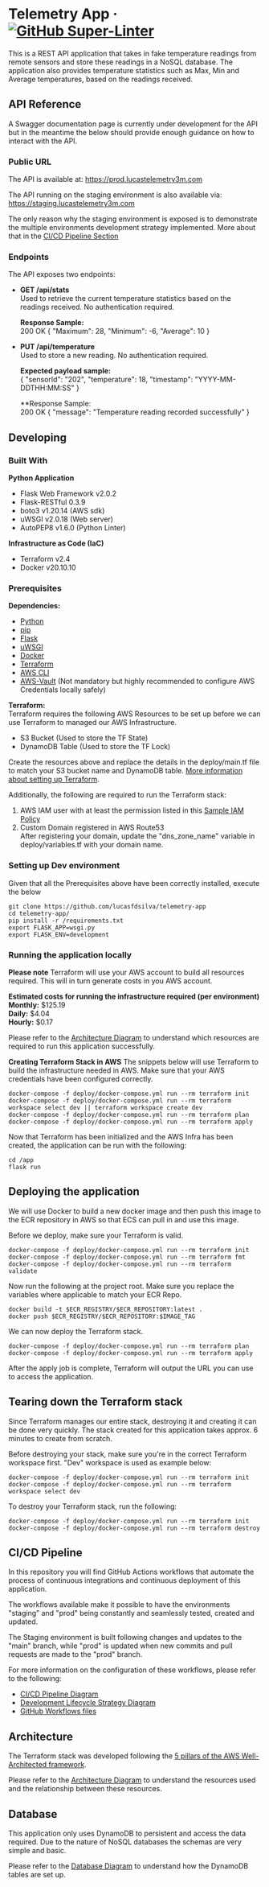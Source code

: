 

# Telemetry App &middot; [![GitHub Super-Linter](https://github.com/lucasfdsilva/telemetry-app/workflows/Lint%20Code%20Base/badge.svg)](https://github.com/marketplace/actions/super-linter)

This is a REST API application that takes in fake temperature readings from remote sensors and store these readings in a NoSQL database. The application also provides temperature statistics such as Max, Min and Average temperatures, based on the readings received.


## API Reference
A Swagger documentation page is currently under development for the API but in the meantime the below should provide enough guidance on how to interact with the API.


### Public URL
The API is available at: https://prod.lucastelemetry3m.com

The API running on the staging environment is also available via: https://staging.lucastelemetry3m.com

The only reason why the staging environment is exposed is to demonstrate the multiple environments development strategy implemented. More about that in the [CI/CD Pipeline Section](https://github.com/lucasfdsilva/telemetry-app/tree/main/README.md#cicd-pipeline)


### Endpoints
The API exposes two endpoints:

- **GET /api/stats** <br>
  Used to retrieve the current temperature statistics based on the readings received. No authentication required.
  
  **Response Sample:** <br>
  200 OK
  {
    "Maximum": 28,
    "Minimum": -6,
    "Average": 10
  }


- **PUT /api/temperature** <br>
  Used to store a new reading. No authentication required.
  
  **Expected payload sample:** <br>
  {
    "sensorId": "202",
    "temperature": 18,
    "timestamp": "YYYY-MM-DDTHH:MM:SS"
  }

  **Response Sample: <br>
  200 OK
  {
    "message": "Temperature reading recorded successfully"
  }
  
## Developing

### Built With
**Python Application**
- Flask Web Framework v2.0.2
- Flask-RESTful 0.3.9
- boto3 v1.20.14 (AWS sdk)
- uWSGI v2.0.18 (Web server)
- AutoPEP8 v1.6.0 (Python Linter)

**Infrastructure as Code (IaC)**
- Terraform v2.4
- Docker v20.10.10

### Prerequisites
**Dependencies:**
- [Python](https://www.python.org/downloads/)
- [pip](https://pip.pypa.io/en/stable/cli/pip_download/)
- [Flask](https://pypi.org/project/Flask/)
- [uWSGI](https://uwsgi-docs.readthedocs.io/en/latest/Download.html)
- [Docker](https://docs.docker.com/get-docker/)
- [Terraform](https://learn.hashicorp.com/tutorials/terraform/install-cli)
- [AWS CLI](https://aws.amazon.com/cli/)
- [AWS-Vault](https://github.com/99designs/aws-vault) (Not mandatory but highly recommended to configure AWS Credentials locally safely) 


**Terraform:** <br>
Terraform requires the following AWS Resources to be set up before we can use Terraform to managed our AWS Infrastructure.
- S3 Bucket (Used to store the TF State)
- DynamoDB Table (Used to store the TF Lock)

Create the resources above and replace the details in the deploy/main.tf file to match your S3 bucket name and DynamoDB table. [More information about setting up Terraform](https://learn.hashicorp.com/collections/terraform/aws-get-started).

Additionally, the following are required to run the Terraform stack:
  1. AWS IAM user with at least the permission listed in this [Sample IAM Policy](https://github.com/lucasfdsilva/telemetry-app/tree/main/docs)
  2. Custom Domain registered in AWS Route53 <br>
  After registering your domain, update the "dns_zone_name" variable in deploy/variables.tf with your domain name.


### Setting up Dev environment
Given that all the Prerequisites above have been correctly installed, execute the below

```shell
git clone https://github.com/lucasfdsilva/telemetry-app
cd telemetry-app/
pip install -r /requirements.txt
export FLASK_APP=wsgi.py
export FLASK_ENV=development
```


### Running the application locally
**Please note**
Terraform will use your AWS account to build all resources required. This will in turn generate costs in you AWS account.

**Estimated costs for running the infrastructure required (per environment)** <br>
**Monthly:** $125.19 <br>
**Daily:** $4.04 <br>
**Hourly:** $0.17 <br>

Please refer to the [Architecture Diagram](https://github.com/lucasfdsilva/telemetry-app/tree/main/docs) to understand which resources are required to run this application successfully.

**Creating Terraform Stack in AWS**
The snippets below will use Terraform to build the infrastructure needed in AWS. Make sure that your AWS credentials have been configured correctly.

```
docker-compose -f deploy/docker-compose.yml run --rm terraform init
docker-compose -f deploy/docker-compose.yml run --rm terraform workspace select dev || terraform workspace create dev
docker-compose -f deploy/docker-compose.yml run --rm terraform plan
docker-compose -f deploy/docker-compose.yml run --rm terraform apply
```

Now that Terraform has been initialized and the AWS Infra has been created, the application can be run with the following:
```
cd /app
flask run
```


## Deploying the application
We will use Docker to build a new docker image and then push this image to the ECR repository in AWS so that ECS can pull in and use this image.

Before we deploy, make sure your Terraform is valid.
```
docker-compose -f deploy/docker-compose.yml run --rm terraform init
docker-compose -f deploy/docker-compose.yml run --rm terraform fmt
docker-compose -f deploy/docker-compose.yml run --rm terraform validate
```

Now run the following at the project root. Make sure you replace the variables where applicable to match your ECR Repo.
```
docker build -t $ECR_REGISTRY/$ECR_REPOSITORY:latest .
docker push $ECR_REGISTRY/$ECR_REPOSITORY:$IMAGE_TAG
```

We can now deploy the Terraform stack.
```
docker-compose -f deploy/docker-compose.yml run --rm terraform plan
docker-compose -f deploy/docker-compose.yml run --rm terraform apply
```

After the apply job is complete, Terraform will output the URL you can use to access the application.


## Tearing down the Terraform stack
Since Terraform manages our entire stack, destroying it and creating it can be done very quickly. The stack created for this application takes approx. 6 minutes to create from scratch.

Before destroying your stack, make sure you're in the correct Terraform workspace first. "Dev" workspace is used as example below:
```
docker-compose -f deploy/docker-compose.yml run --rm terraform init
docker-compose -f deploy/docker-compose.yml run --rm terraform workspace select dev
```

To destroy your Terraform stack, run the following:
```
docker-compose -f deploy/docker-compose.yml run --rm terraform init
docker-compose -f deploy/docker-compose.yml run --rm terraform destroy
```


## CI/CD Pipeline
In this repository you will find GitHub Actions workflows that automate the process of continuous integrations and continuous deployment of this application.

The workflows available make it possible to have the environments "staging" and "prod" being constantly and seamlessly tested, created and updated. 

The Staging environment is built following changes and updates to the "main" branch, while "prod" is updated when new commits and pull requests are made to the "prod" branch.

For more information on the configuration of these workflows, please refer to the following:
- [CI/CD Pipeline Diagram](https://github.com/lucasfdsilva/telemetry-app/tree/main/docs)
- [Development Lifecycle Strategy Diagram](https://github.com/lucasfdsilva/telemetry-app/tree/main/docs)
- [GitHub Workflows files](https://github.com/lucasfdsilva/telemetry-app/tree/main/.github/workflows)


## Architecture
The Terraform stack was developed following the [5 pillars of the AWS Well-Architected framework](https://aws.amazon.com/blogs/apn/the-5-pillars-of-the-aws-well-architected-framework/). 

Please refer to the [Architecture Diagram](https://github.com/lucasfdsilva/telemetry-app/tree/main/docs) to understand the resources used and the relationship between these resources.


## Database
This application only uses DynamoDB to persistent and access the data required. Due to the nature of NoSQL databases the schemas are very simple and basic. 

Please refer to the [Database Diagram](https://github.com/lucasfdsilva/telemetry-app/tree/main/docs) to understand how the DynamoDB tables are set up.

